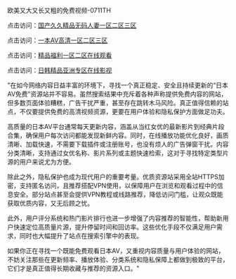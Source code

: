 欧美又大又长又粗的免费视频-0711TH

点击访问：<a href="https://heiliaowt0d7p.pages.dev">国产久久精品无码人妻一区二区三区</a>

点击访问：<a href="https://heiliaoga6s9v.pages.dev">一本AV高清一区二区三区</a>

点击访问：<a href="https://heiliaoow5kzm.pages.dev">精品福利一区二区在线观看</a>

点击访问：<a href="https://heiliao2dmwwy.pages.dev">日韩精品亚洲专区在线影视</a>



"在如今网络内容日益丰富的环境下，寻找一个真正稳定、安全且持续更新的“日本AV免费”资源站并不容易。虽然搜索结果中充斥着各种声称提供免费内容的网站，但多数页面体验糟糕，广告干扰严重，甚至存在跳转木马风险。真正值得信赖的站点，不仅要提供免费的高清视频资源，更要在用户体验和隐私保护方面做足功夫。

高质量的日本AV平台通常每天更新内容，涵盖从当红女优的最新影片到经典片段合集，确保用户每次访问都能发现新鲜内容。同时，在线播放功能优化良好，画质清晰、加载快速，不需要下载插件或注册账号，也没有烦人的广告弹窗干扰。内容分类清晰，支持通过女优名称、影片系列或主题快速检索，这对于寻找特定类型片源的用户来说尤为方便。

除此之外，隐私保护也成为现代用户的重要考量。优质资源站采用全站HTTPS加密，支持匿名访问，且推荐搭配VPN使用，以保障用户在浏览和观看过程中的信息安全。部分站点甚至会提供VPN教程或线路推荐，降低访问门槛，让观众既能获取优质内容，又无后顾之忧。

此外，用户评分系统和热门影片排行也进一步增强了内容推荐的智能性，帮助新用户快速定位高质量片源，提升停留时间和回访率。这些优化手段不仅满足用户需求，同时也大幅提升了站点在搜索引擎中的表现。

如果你正在寻找一个既能免费观看日本AV，又重视内容质量与用户体验的网站，不妨关注那些在更新频率、播放体验、分类系统和隐私保障上都做到极致的平台，它们才是真正值得长期收藏与推荐的资源入口。"

<span style="display:none;">[Canonical link](https://github.com/tw6794/av3197)</span>
